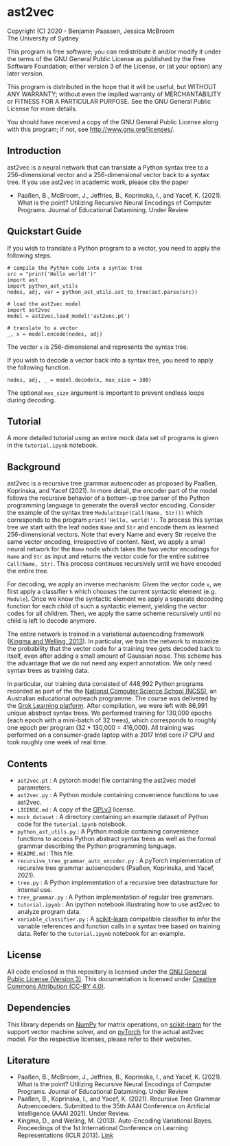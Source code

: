 # ast2vec

Copyright (C) 2020 - Benjamin Paassen, Jessica McBroom  
The University of Sydney

This program is free software; you can redistribute it and/or modify
it under the terms of the GNU General Public License as published by
the Free Software Foundation; either version 3 of the License, or
(at your option) any later version.

This program is distributed in the hope that it will be useful,
but WITHOUT ANY WARRANTY; without even the implied warranty of
MERCHANTABILITY or FITNESS FOR A PARTICULAR PURPOSE.  See the
GNU General Public License for more details.

You should have received a copy of the GNU General Public License
along with this program; if not, see <http://www.gnu.org/licenses/>.

## Introduction

ast2vec is a neural network that can translate a Python syntax tree to a
256-dimensional vector and a 256-dimensional vector back to a syntax tree.
If you use ast2vec in academic work, please cite the paper

* Paaßen, B., McBroom, J., Jeffries, B., Koprinska, I., and Yacef, K. (2021). What is the point? Utilizing Recursive Neural Encodings of Computer Programs. Journal of Educational Datamining. Under Review

## Quickstart Guide

If you wish to translate a Python program to a vector, you need to apply the
following steps.

```Python3
# compile the Python code into a syntax tree
src = "print('Hello world!')"
import ast
import python_ast_utils
nodes, adj, var = python_ast_utils.ast_to_tree(ast.parse(src))

# load the ast2vec model
import ast2vec
model = ast2vec.load_model('ast2vec.pt')

# translate to a vector
_, x = model.encode(nodes, adj)

```

The vector `x` is 256-dimensional and represents the syntax tree.

If you wish to decode a vector back into a syntax tree, you need to apply
the following function.

```Python3
nodes, adj, _ = model.decode(x, max_size = 300)
```

The optional `max_size` argument is important to prevent endless loops during
decoding.

## Tutorial

A more detailed tutorial using an entire mock data set of programs is given in
the `tutorial.ipynb` notebook.

## Background

ast2vec is a recursive tree grammar autoencoder as proposed by Paaßen,
Koprinska, and Yacef (2021). In more detail, the encoder part of the model
follows the recursive behavior of a bottom-up tree parser of the Python
programming language to generate the overall vector encoding. Consider the
example of the syntax tree `Module(Expr(Call(Name, Str)))` which corresponds
to the program `print('Hello, world!')`. To process this syntax tree we start
with the leaf nodes `Name` and `Str` and encode them as learned 256-dimensional
vectors. Note that every Name and every Str receive the same vector encoding,
irrespective of content. Next, we apply a small neural network for the `Name`
node which takes the two vector encodings for `Name` and `Str` as input and
returns the vector code for the entire subtree `Call(Name, Str)`. This process
continues recursively until we have encoded the entire tree.

For decoding, we apply an inverse mechanism: Given the vector code `x`, we
first apply a classifier `h` which chooses the current syntactic element
(e.g. `Module`). Once we know the syntactic element we apply a separate
decoding function for each child of such a syntactic element, yielding the
vector codes for all children. Then, we apply the same scheme recursively until
no child is left to decode anymore.

The entire network is trained in a variational autoencoding framework
([Kingma and Welling, 2013][Kin2013]). In particular, we train the network to
maximize the probability that the vector code for a training tree gets
decoded back to itself, even after adding a small amount of Gaussian noise.
This scheme has the advantage that we do not need any expert annotation. We
only need syntax trees as training data.

In particular, our training data consisted of 448,992 Python programs recorded
as part of the the [National Computer Science School (NCSS)][NCSS], an
Australian educational outreach programme. The course was delivered by the
[Grok Learning platform][grok]. After compilation, we were left with 86,991
unique abstract syntax trees. We performed training for 130,000 epochs (each
epoch with a mini-batch of 32 trees), which corresponds to roughly one epoch
per program (32 * 130,000 = 416,000).
All training was performed on a consumer-grade laptop with a 2017 Intel core
i7 CPU and took roughly one week of real time.

## Contents

* `ast2vec.pt` : A pytorch model file containing the ast2vec model parameters.
* `ast2vec.py` : A Python module containing convenience functions to use ast2vec.
* `LICENSE.md` : A copy of the [GPLv3][GPLv3] license.
* `mock_dataset` : A directory containing an example dataset of Python code for the `tutorial.ipynb` notebook.
* `python_ast_utils.py` : A Python module containing convenience functions to access Python abstract syntax trees as well as the formal grammar describing the Python programming language.
* `README.md` : This file.
* `recursive_tree_grammar_auto_encoder.py` : A pyTorch implementation of recursive tree grammar autoencoders (Paaßen, Koprinska, and Yacef, 2021).
* `tree.py` : A Python implementation of a recursive tree datastructure for internal use.
* `tree_grammar.py` : A Python implementation of regular tree grammars.
* `tutorial.ipynb` : An ipython notebook illustrating how to use ast2vec to analyze program data.
* `variable_classifier.py` : A [scikit-learn][sklearn] compatible classifier to infer the variable references and function calls in a syntax tree based on training data. Refer to the `tutorial.ipynb` notebook for an example.

## License

All code enclosed in this repository is licensed under the
[GNU General Public License (Version 3)][GPLv3]. This documentation is
licensed under [Creative Commons Attribution (CC-BY 4.0)][CCBY].

## Dependencies

This library depends on [NumPy][np] for matrix operations, on
[scikit-learn][sklearn] for the support vector machine solver, and on
[pyTorch][torch] for the actual ast2vec model. For the respective licenses,
please refer to their websites.

## Literature

* Paaßen, B., McBroom, J., Jeffries, B., Koprinska, I., and Yacef, K. (2021). What is the point? Utilizing Recursive Neural Encodings of Computer Programs. Journal of Educational Datamining. Under Review
* Paaßen, B., Koprinska, I., and Yacef, K. (2021). Recursive Tree Grammar Autoencoeders. Submitted to the 35th AAAI Conference on Artificial Intelligence (AAAI 2021). Under Review.
* Kingma, D., and Welling, M. (2013). Auto-Encoding Variational Bayes. Proceedings of the 1st International Conference on Learning Representations (ICLR 2013). [Link][Kin2013]

[NCSS]:https://ncss.edu.au "National Computer Science School (NCSS)"
[grok]:https://groklearning.com/challenge/ "Grok Learning platform"
[GPLv3]: https://www.gnu.org/licenses/gpl-3.0.en.html "The GNU General Public License Version 3"
[CCBY]:https://creativecommons.org/licenses/by/4.0/ "Creative Commons Attribution 4.0 International (CC BY 4.0) License"
[np]: http://numpy.org/ "Numpy"
[sklearn]: https://scikit-learn.org/stable/ "Scikit-learn"
[torch]:https://pytorch.org/ "pyTorch"
[Kin2013]:https://arxiv.org/abs/1312.6114 "Kingma, D., and Welling, M. (2013). Auto-Encoding Variational Bayes. Proceedings of the 1st International Conference on Learning Representations (ICLR 2013)."
